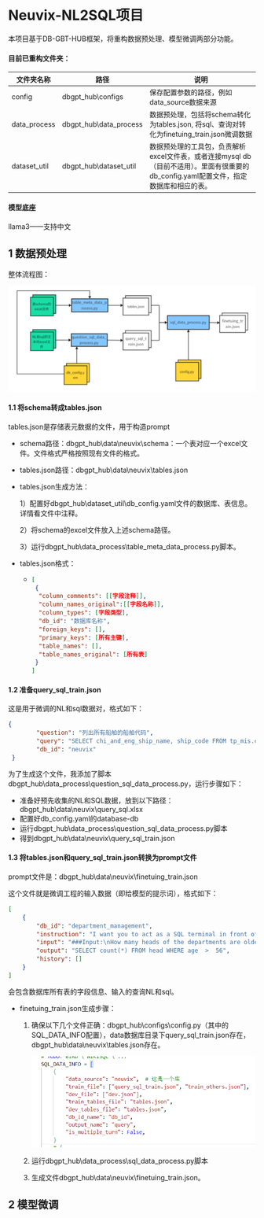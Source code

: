 # Neuvix-NL2SQL项目

本项目基于DB-GBT-HUB框架，将重构数据预处理、模型微调两部分功能。

#### 目前已重构文件夹：

| 文件夹名称   | 路径                   | 说明                                                         |
| ------------ | ---------------------- | ------------------------------------------------------------ |
| config       | dbgpt_hub\configs      | 保存配置参数的路径，例如data_source数据来源                  |
| data_process | dbgpt_hub\data_process | 数据预处理，包括将schema转化为tables.json, 将sql、查询对转化为finetuing_train.json微调数据 |
| dataset_util | dbgpt_hub\dataset_util | 数据预处理的工具包，负责解析excel文件表，或者连接mysql db（目前不适用）。里面有很重要的db_config.yaml配置文件，指定数据库和相应的表。 |

#### 模型底座

llama3——支持中文



## 1 数据预处理

整体流程图：

![1717654715461](1717654715461.png)

#### 1.1 将schema转成tables.json

tables.json是存储表元数据的文件，用于构造prompt

- schema路径：dbgpt_hub\data\neuvix\schema：一个表对应一个excel文件。文件格式严格按照现有文件的格式。

- tables.json路径：dbgpt_hub\data\neuvix\tables.json

- tables.json生成方法：

  1）配置好dbgpt_hub\dataset_util\db_config.yaml文件的数据库、表信息。详情看文件中注释。

  2）将schema的excel文件放入上述schema路径。

  3）运行dbgpt_hub\data_process\table_meta_data_process.py脚本。

- tables.json格式：

  - ```json
    [
     {
      "column_comments": [[字段注释]],
      "column_names_original":[[字段名称]],
      "column_types": [字段类型],
      "db_id": "数据库名称",
      "foreign_keys": [],
      "primary_keys": [所有主键],
      "table_names": [],
      "table_names_original": [所有表]
     }
    ]
    ```

#### 1.2 准备query_sql_train.json

这是用于微调的NL和sql数据对，格式如下：

```json
{
        "question": "列出所有船舶的船舶代码",
        "query": "SELECT chi_and_eng_ship_name, ship_code FROM tp_mis.change_ship_archives_basic_info;",
        "db_id": "neuvix"
 }
```

为了生成这个文件，我添加了脚本dbgpt_hub\data_process\question_sql_data_process.py，运行步骤如下：

- 准备好预先收集的NL和SQL数据，放到以下路径：dbgpt_hub\data\neuvix\query_sql.xlsx
- 配置好db_config.yaml的database-db
- 运行dbgpt_hub\data_process\question_sql_data_process.py脚本
- 得到dbgpt_hub\data\neuvix\query_sql_train.json

#### 1.3 将tables.json和query_sql_train.json转换为prompt文件

prompt文件是：dbgpt_hub\data\neuvix\finetuing_train.json

这个文件就是微调工程的输入数据（即给模型的提示词），格式如下：

```json
[
    {
        "db_id": "department_management",
        "instruction": "I want you to act as a SQL terminal in front of an example database, you need only to return the sql command to me.Below is an instruction that describes a task, Write a response that appropriately completes the request.\n\"\n##Instruction:\ndepartment_management contains tables such as department, head, management. Table department has columns such as Department_ID, Name, Creation, Ranking, Budget_in_Billions, Num_Employees. Department_ID is the primary key.\nTable head has columns such as head_ID, name, born_state, age. head_ID is the primary key.\nTable management has columns such as department_ID, head_ID, temporary_acting. department_ID is the primary key.\nThe head_ID of management is the foreign key of head_ID of head.\nThe department_ID of management is the foreign key of Department_ID of department.\n\n",
        "input": "###Input:\nHow many heads of the departments are older than 56 ?\n\n###Response:",
        "output": "SELECT count(*) FROM head WHERE age  >  56",
        "history": []
    }
]
```

会包含数据库所有表的字段信息、输入的查询NL和sql。

- finetuing_train.json生成步骤：

  1. 确保以下几个文件正确：dbgpt_hub\configs\config.py（其中的SQL_DATA_INFO配置），data数据库目录下query_sql_train.json存在，dbgpt_hub\data\neuvix\tables.json存在。

     ![1717653841550](1717653841550.png)

  2. 运行dbgpt_hub\data_process\sql_data_process.py脚本

  3. 生成文件dbgpt_hub\data\neuvix\finetuing_train.json。



## 2 模型微调

